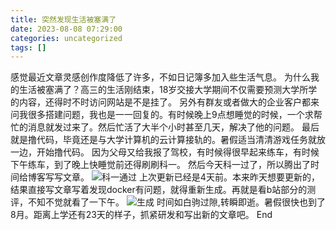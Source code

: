 ```yaml
---
title: 突然发现生活被塞满了
date: 2023-08-08 07:29:00
categories: uncategorized
tags: []
---
```

感觉最近文章灵感创作度降低了许多，不如日记簿多加入些生活气息。
为什么我的生活被塞满了？高三的生活刚结束，18岁交接大学期间不仅需要预测大学所学的内容，还得时不时访问网站是不是挂了。
另外有群友或者做大的企业客户都来问我很多搭建问题，我也是一一回复的。有时候晚上9点想睡觉的时候，一个求帮忙的消息就发过来了。然后忙活了大半个小时甚至几天，解决了他的问题。
最后就是撸代码，毕竟还是与大学计算机的云计算接轨的。暑假适当清清游戏任务就放一边，开始撸代码。
因为父母又给我报了驾校，有时候得很早起来练车，有时候下午练车，到了晚上快睡觉前还得刷刷科一。
然后今天科一过了，所以腾出了时间给博客写写文章。
![科一通过][1]
上次更新已经是4天前。本来昨天想要更新的，结果直接写文章写着发现docker有问题，就得重新生成。再就是看b站部分的测评，不知不觉就看了一下午。
![生成][2]
时间如白驹过隙,转瞬即逝。暑假很快也到了8月。距离上学还有23天的样子，抓紧研发和写出新的文章吧。
End

  [1]: https://io.nuoyis.net/typecho/uploads/2023/08/3987848432.jpg
  [2]: https://io.nuoyis.net/typecho/uploads/2023/08/2880259866.png